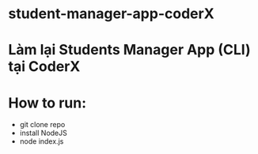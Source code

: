 # student-manager-app-coderX
# Làm lại Students Manager App (CLI) tại CoderX
# How to run:
- git clone repo
- install NodeJS
- node index.js

